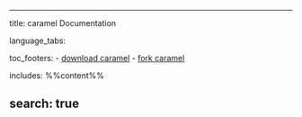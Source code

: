 ---
title: caramel Documentation

language_tabs:

toc_footers:
    - <a href='https://github.com/hvlmnns/Caramel'>download caramel</a>
    - <a href='https://github.com/hvlmnns/Caramel/fork'>fork caramel</a>

includes:
%%content%%
  
search: true
------------
